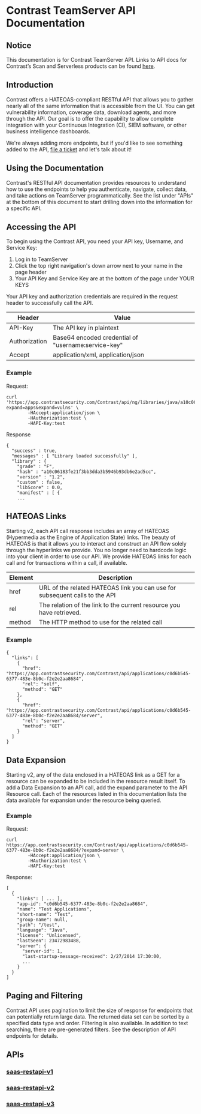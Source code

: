 # Contrast TeamServer API Documentation

## **Notice**
This documentation is for Contrast TeamServer API. Links to API docs for Contrast’s Scan and Serverless products can be found [here](https://api.contrastsecurity.com).

## Introduction
Contrast offers a HATEOAS-compliant RESTful API that allows you to gather nearly all of the same information that is accessible from the UI. 
You can get vulnerability information, coverage data, download agents, and more through the API. 
Our goal is to offer the capability to allow complete integration with your Continuous Integration (CI), SIEM software, or other business intelligence dashboards.

We're always adding more endpoints, but if you'd like to see something added to the API, [file a ticket](https://support.contrastsecurity.com/hc/en-us/requests/new) and let's talk about it!

## Using the Documentation
Contrast's RESTful API documentation provides resources to understand how to use the endpoints to help you authenticate, navigate, collect data, and take actions on TeamServer programmatically. 
See the list under "APIs" at the bottom of this document to start drilling down into the information for a specific API.

## Accessing the API
To begin using the Contrast API, you need your API key, Username, and Service Key:
1) Log in to TeamServer 
2) Click the top right navigation's down arrow next to your name in the page header 
3) Your API Key and Service Key are at the bottom of the page under YOUR KEYS

Your API key and authorization credentials are required in the request header to successfully call the API.

| Header | Value |
| ----- | ----- |
| API-Key |	The API key in plaintext|
| Authorization | Base64 encoded credential of "username:service-key" |
| Accept | application/xml, application/json |

### Example
Request:
```shell
curl 'https://app.contrastsecurity.com/Contrast/api/ng/libraries/java/a10c06183fe21f3bb3dda3b5946b93db6e2ad5cc?expand=apps&expand=vulns' \
		-HAccept:application/json \
		-HAuthorization:test \
		-HAPI-Key:test
```
Response
```
{
  "success" : true,
  "messages" : [ "Library loaded successfully" ],
  "library" : {
    "grade" : "F",
    "hash" : "a10c06183fe21f3bb3dda3b5946b93db6e2ad5cc",
    "version" : "1.2",
    "custom" : false,
    "libScore" : 0.0,
    "manifest" : [ {
    ...
```

## HATEOAS Links
Starting v2, each API call response includes an array of HATEOAS (Hypermedia as the Engine of Application State) links. 
The beauty of HATEOAS is that it allows you to interact and construct an API flow solely through the hyperlinks we provide. 
You no longer need to hardcode logic into your client in order to use our API. 
We provide HATEOAS links for each call and for transactions within a call, if available.

| Element | Description |
| --- | --- |
| href | URL of the related HATEOAS link you can use for subsequent calls to the API |
| rel | The relation of the link to the current resource you have retrieved. |
| method | The HTTP method to use for the related call |

### Example
```
{
  "links": [
    {
      "href": "https://app.contrastsecurity.com/Contrast/api/applications/c0d6b545-6377-483e-8b0c-f2e2e2aa8684",
      "rel": "self",
      "method": "GET"
    },
    {
      "href": "https://app.contrastsecurity.com/Contrast/api/applications/c0d6b545-6377-483e-8b0c-f2e2e2aa8684/server",
      "rel": "server",
      "method": "GET"
    }
  ]
}
```

## Data Expansion
Starting v2, any of the data enclosed in a HATEOAS link as a GET for a resource can be expanded to be included in the resource result itself. 
To add a Data Expansion to an API call, add the expand parameter to the API Resource call. 
Each of the resources listed in this documentation lists the data available for expansion under the resource being queried.

### Example
Request:
```shell
curl https://app.contrastsecurity.com/Contrast/api/applications/c0d6b545-6377-483e-8b0c-f2e2e2aa8684/?expand=server \
		-HAccept:application/json \
		-HAuthorization:test \
		-HAPI-Key:test
```
Response:
```
[
  {
    "links": [ ... ],
    "app-id": "c0d6b545-6377-483e-8b0c-f2e2e2aa8684",
    "name": "Test Applications",
    "short-name": "Test",
    "group-name": null,
    "path": "/test",
    "language": "Java",
    "license": "Unlicensed",
    "lastSeen": 23472983488,
    "server": {
      "server-id": 1,
      "last-startup-message-received": 2/27/2014 17:30:00,
      ...
    }
  }
]
```
## Paging and Filtering
Contrast API uses pagination to limit the size of response for endpoints that can potentially return large data. 
The returned data set can be sorted by a specified data type and order. 
Filtering is also available. 
In addition to text searching, there are pre-generated filters. 
See the description of API endpoints for details.

## APIs
### [saas-restapi-v1](<./saas-restapi-v1/README.md>)
### [saas-restapi-v2](<./saas-restapi-v2/README.md>)
### [saas-restapi-v3](<./saas-restapi-v3/README.md>)
